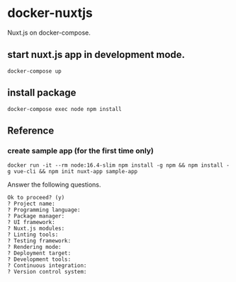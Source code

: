 # docker-nuxtjs
Nuxt.js on docker-compose.

## start nuxt.js app in development mode.
~~~
docker-compose up
~~~

## install package
~~~
docker-compose exec node npm install
~~~

## Reference 

### create sample app (for the first time only)
~~~
docker run -it --rm node:16.4-slim npm install -g npm && npm install -g vue-cli && npm init nuxt-app sample-app
~~~

Answer the following questions.
~~~
Ok to proceed? (y)
? Project name: 
? Programming language: 
? Package manager: 
? UI framework:  
? Nuxt.js modules: 
? Linting tools: 
? Testing framework: 
? Rendering mode: 
? Deployment target: 
? Development tools: 
? Continuous integration: 
? Version control system: 
~~~